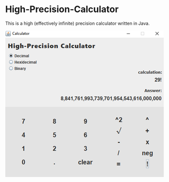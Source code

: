 # High-Precision-Calculator

This is a high (effectively infinite) precision calculator written in Java. 

![Example: Java Calculator](Screenshots/calc.png)
